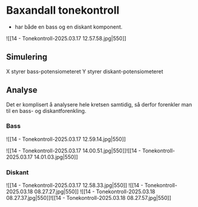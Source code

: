 # Baxandall tonekontroll 
- har både en bass og en diskant komponent.

![[14 - Tonekontroll-2025.03.17 12.57.58.jpg|550]]
## Simulering
X styrer bass-potensiometeret
Y styrer diskant-potensiometeret

## Analyse
Det er komplisert å analysere hele kretsen samtidig, så derfor forenkler man til en bass- og diskantforenkling.


### Bass
![[14 - Tonekontroll-2025.03.17 12.59.14.jpg|550]]

![[14 - Tonekontroll-2025.03.17 14.00.51.jpg|550]]![[14 - Tonekontroll-2025.03.17 14.01.03.jpg|550]]


### Diskant
![[14 - Tonekontroll-2025.03.17 12.58.33.jpg|550]]
![[14 - Tonekontroll-2025.03.18 08.27.27.jpg|550]]
![[14 - Tonekontroll-2025.03.18 08.27.37.jpg|550]]![[14 - Tonekontroll-2025.03.18 08.27.57.jpg|550]]
